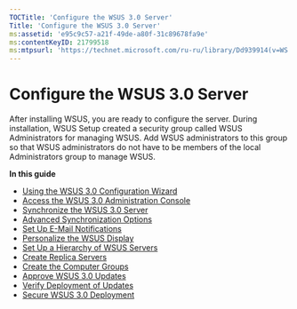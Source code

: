 ```yaml
---
TOCTitle: 'Configure the WSUS 3.0 Server'
Title: 'Configure the WSUS 3.0 Server'
ms:assetid: 'e95c9c57-a21f-49de-a80f-31c89678fa9e'
ms:contentKeyID: 21799518
ms:mtpsurl: 'https://technet.microsoft.com/ru-ru/library/Dd939914(v=WS.10)'
---
```


Configure the WSUS 3.0 Server
=============================

After installing WSUS, you are ready to configure the server. During installation, WSUS Setup created a security group called WSUS Administrators for managing WSUS. Add WSUS administrators to this group so that WSUS administrators do not have to be members of the local Administrators group to manage WSUS.

**In this guide**

-   [Using the WSUS 3.0 Configuration Wizard](https://technet.microsoft.com/ea86ec38-ddaa-4d97-a14b-714d18063ccb)
-   [Access the WSUS 3.0 Administration Console](https://technet.microsoft.com/b08a9dd0-5671-4ecb-bf82-4d5cac2d56de)
-   [Synchronize the WSUS 3.0 Server](https://technet.microsoft.com/7d2f7c3f-4ba2-4921-82bb-2958e6a77293)
-   [Advanced Synchronization Options](https://technet.microsoft.com/e29686d0-f4ef-4d04-9d88-ac4891b76a4d)
-   [Set Up E-Mail Notifications](https://technet.microsoft.com/d6937260-c35f-4f57-a8a9-88e8dc5423cf)
-   [Personalize the WSUS Display](https://technet.microsoft.com/c16668f3-8671-4372-b669-2fca38f491e6)
-   [Set Up a Hierarchy of WSUS Servers](https://technet.microsoft.com/63e99201-8ac6-4a22-8da2-7aff29014936)
-   [Create Replica Servers](https://technet.microsoft.com/98f0a612-9950-4c1d-ba02-a03ea9db81ef)
-   [Create the Computer Groups](https://technet.microsoft.com/39bf2e0a-bae7-45db-af8b-5be23013a128)
-   [Approve WSUS 3.0 Updates](https://technet.microsoft.com/73cc9bc9-b8c3-4734-94de-fe5368b1ff06)
-   [Verify Deployment of Updates](https://technet.microsoft.com/8d0b3a90-6d48-4c4e-b7c0-a629836ed28d)
-   [Secure WSUS 3.0 Deployment](https://technet.microsoft.com/5c494e41-05d1-4403-ae7b-4fbca2e56cd7)

